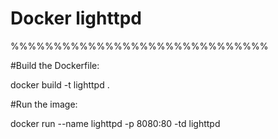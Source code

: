 # Docker lighttpd

%%%%%%%%%%%%%%%%%%%%%%%%%%%%%%

#Build the Dockerfile:

docker build -t lighttpd .

#Run the image:

docker run --name lighttpd -p 8080:80  -td lighttpd
